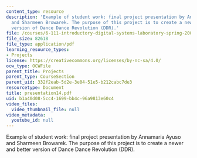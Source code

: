 ```yaml
---
content_type: resource
description: 'Example of student work: final project presentation by Annamaria Ayuso
  and Sharmeen Browarek. The purpose of this project is to create a newer and better
  version of Dance Dance Revolution (DDR).'
file: /courses/6-111-introductory-digital-systems-laboratory-spring-2006/b1a40d085cc41699bb4c96a9813e60c4_presentation14.pdf
file_size: 82618
file_type: application/pdf
learning_resource_types:
- Projects
license: https://creativecommons.org/licenses/by-nc-sa/4.0/
ocw_type: OCWFile
parent_title: Projects
parent_type: CourseSection
parent_uid: 332f2eab-5d2e-3e04-51e5-b212cabc7de3
resourcetype: Document
title: presentation14.pdf
uid: b1a40d08-5cc4-1699-bb4c-96a9813e60c4
video_files:
  video_thumbnail_file: null
video_metadata:
  youtube_id: null
---
```

Example of student work: final project presentation by Annamaria Ayuso and Sharmeen Browarek. The purpose of this project is to create a newer and better version of Dance Dance Revolution (DDR).
